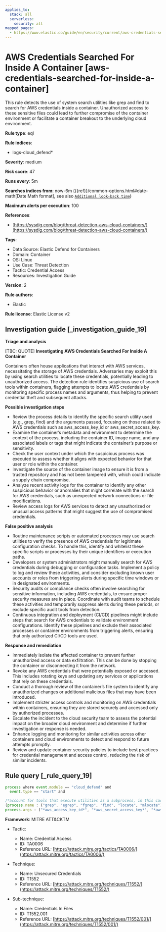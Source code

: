```yaml
---
applies_to:
  stack: all
  serverless:
    security: all
mapped_pages:
  - https://www.elastic.co/guide/en/security/current/aws-credentials-searched-for-inside-a-container.html
---
```


# AWS Credentials Searched For Inside A Container [aws-credentials-searched-for-inside-a-container]

This rule detects the use of system search utilities like grep and find to search for AWS credentials inside a container. Unauthorized access to these sensitive files could lead to further compromise of the container environment or facilitate a container breakout to the underlying cloud environment.

**Rule type**: eql

**Rule indices**:

* logs-cloud_defend*

**Severity**: medium

**Risk score**: 47

**Runs every**: 5m

**Searches indices from**: now-6m ({{ref}}/common-options.html#date-math[Date Math format], see also [`Additional look-back time`](docs-content://solutions/security/detect-and-alert/create-detection-rule.md#rule-schedule))

**Maximum alerts per execution**: 100

**References**:

* [https://sysdig.com/blog/threat-detection-aws-cloud-containers/](https://sysdig.com/blog/threat-detection-aws-cloud-containers/)

**Tags**:

* Data Source: Elastic Defend for Containers
* Domain: Container
* OS: Linux
* Use Case: Threat Detection
* Tactic: Credential Access
* Resources: Investigation Guide

**Version**: 2

**Rule authors**:

* Elastic

**Rule license**: Elastic License v2

## Investigation guide [_investigation_guide_19]

**Triage and analysis**

[TBC: QUOTE]
**Investigating AWS Credentials Searched For Inside A Container**

Containers often house applications that interact with AWS services, necessitating the storage of AWS credentials. Adversaries may exploit this by using search utilities to locate these credentials, potentially leading to unauthorized access. The detection rule identifies suspicious use of search tools within containers, flagging attempts to locate AWS credentials by monitoring specific process names and arguments, thus helping to prevent credential theft and subsequent attacks.

**Possible investigation steps**

* Review the process details to identify the specific search utility used (e.g., grep, find) and the arguments passed, focusing on those related to AWS credentials such as aws_access_key_id or aws_secret_access_key.
* Examine the container’s metadata and environment to determine the context of the process, including the container ID, image name, and any associated labels or tags that might indicate the container’s purpose or sensitivity.
* Check the user context under which the suspicious process was executed to assess whether it aligns with expected behavior for that user or role within the container.
* Investigate the source of the container image to ensure it is from a trusted repository and has not been tampered with, which could indicate a supply chain compromise.
* Analyze recent activity logs for the container to identify any other suspicious behavior or anomalies that might correlate with the search for AWS credentials, such as unexpected network connections or file modifications.
* Review access logs for AWS services to detect any unauthorized or unusual access patterns that might suggest the use of compromised credentials.

**False positive analysis**

* Routine maintenance scripts or automated processes may use search utilities to verify the presence of AWS credentials for legitimate configuration checks. To handle this, identify and whitelist these specific scripts or processes by their unique identifiers or execution paths.
* Developers or system administrators might manually search for AWS credentials during debugging or configuration tasks. Implement a policy to log and review these activities, and consider excluding known user accounts or roles from triggering alerts during specific time windows or in designated environments.
* Security audits or compliance checks often involve searching for sensitive information, including AWS credentials, to ensure proper security measures are in place. Coordinate with audit teams to schedule these activities and temporarily suppress alerts during these periods, or exclude specific audit tools from detection.
* Continuous integration and deployment (CI/CD) pipelines might include steps that search for AWS credentials to validate environment configurations. Identify these pipelines and exclude their associated processes or container environments from triggering alerts, ensuring that only authorized CI/CD tools are used.

**Response and remediation**

* Immediately isolate the affected container to prevent further unauthorized access or data exfiltration. This can be done by stopping the container or disconnecting it from the network.
* Revoke any AWS credentials that were potentially exposed or accessed. This includes rotating keys and updating any services or applications that rely on these credentials.
* Conduct a thorough review of the container’s file system to identify any unauthorized changes or additional malicious files that may have been introduced.
* Implement stricter access controls and monitoring on AWS credentials within containers, ensuring they are stored securely and accessed only by authorized processes.
* Escalate the incident to the cloud security team to assess the potential impact on the broader cloud environment and determine if further investigation or response is needed.
* Enhance logging and monitoring for similar activities across other containers and cloud environments to detect and respond to future attempts promptly.
* Review and update container security policies to include best practices for credential management and access control, reducing the risk of similar incidents.


## Rule query [_rule_query_19]

```js
process where event.module == "cloud_defend" and
  event.type == "start" and

/*account for tools that execute utilities as a subprocess, in this case the target utility name will appear as a process arg*/
(process.name : ("grep", "egrep", "fgrep", "find", "locate", "mlocate") or process.args : ("grep", "egrep", "fgrep", "find", "locate", "mlocate")) and
process.args : ("*aws_access_key_id*", "*aws_secret_access_key*", "*aws_session_token*", "*accesskeyid*", "*secretaccesskey*", "*access_key*", "*.aws/credentials*")
```

**Framework**: MITRE ATT&CKTM

* Tactic:

    * Name: Credential Access
    * ID: TA0006
    * Reference URL: [https://attack.mitre.org/tactics/TA0006/](https://attack.mitre.org/tactics/TA0006/)

* Technique:

    * Name: Unsecured Credentials
    * ID: T1552
    * Reference URL: [https://attack.mitre.org/techniques/T1552/](https://attack.mitre.org/techniques/T1552/)

* Sub-technique:

    * Name: Credentials In Files
    * ID: T1552.001
    * Reference URL: [https://attack.mitre.org/techniques/T1552/001/](https://attack.mitre.org/techniques/T1552/001/)



